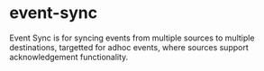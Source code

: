 # event-sync

Event Sync is for syncing events from multiple sources to multiple destinations, 
targetted for adhoc events, where sources support acknowledgement functionality.
